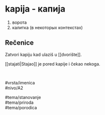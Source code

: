 # kapija - капија

1. ворота
2. калитка (в некоторых контекстах)

## Rečenice

Zatvori kapiju kad ulaziš u [[dvorište]].

[[stajati|Stajao]] je pored kapije i čekao nekoga.

<br>

#vrsta/imenica  
#nivo/A2  

#tema/stanovanje  
#tema/priroda  
#tema/porodica  
